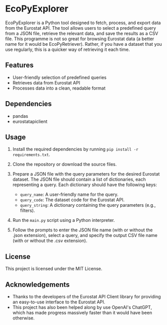 # EcoPyExplorer

EcoPyExplorer is a Python tool designed to fetch, process, and export data from the Eurostat API. The tool allows users to select a predefined query from a JSON file, retrieve the relevant data, and save the results as a CSV file. This programme is not so great for browsing Eurostat data (a better name for it would be EcoPyRetriever). Rather, if you have a dataset that you use regularly, this is a quicker way of retrieving it each time.

## Features

- User-friendly selection of predefined queries
- Retrieves data from Eurostat API
- Processes data into a clean, readable format

## Dependencies

- pandas
- eurostatapiclient

## Usage

1. Install the required dependencies by running `pip install -r requirements.txt`.
2. Clone the repository or download the source files.
3. Prepare a JSON file with the query parameters for the desired Eurostat dataset. The JSON file should contain a list of dictionaries, each representing a query. Each dictionary should have the following keys:

   - `query_name`: A user-friendly name for the query.
   - `query_code`: The dataset code for the Eurostat API.
   - `query_string`: A dictionary containing the query parameters (e.g., filters).

4. Run the `main.py` script using a Python interpreter.
5. Follow the prompts to enter the JSON file name (with or without the .json extension), select a query, and specify the output CSV file name (with or without the .csv extension).

## License

This project is licensed under the MIT License.

## Acknowledgements

- Thanks to the developers of the Eurostat API Client library for providing an easy-to-use interface to the Eurostat API.
- This project has also been helped along by use OpenAI's ChatGPT, which has made progress massively faster than it would have been otherwise.
